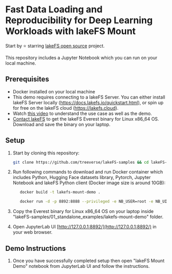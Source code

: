 # Fast Data Loading and Reproducibility for Deep Learning Workloads with lakeFS Mount

Start by ⭐️ starring [lakeFS open source](https://go.lakefs.io/oreilly-course) project.

This repository includes a Jupyter Notebook which you can run on your local machine.

## Prerequisites
* Docker installed on your local machine
* This demo requires connecting to a lakeFS Server. You can either install lakeFS Server locally (https://docs.lakefs.io/quickstart.html), or spin up for free on the lakeFS cloud (https://lakefs.cloud). 
* Watch [this video](https://www.youtube.com/watch?v=BgKuoa8LAaU) to understand the use case as well as the demo.
* [Contact lakeFS](https://lakefs.io/contact-sales/) to get the lakeFS Everest binary for Linux x86_64 OS. Download and save the binary on your laptop.

## Setup

1. Start by cloning this repository:

   ```bash
   git clone https://github.com/treeverse/lakeFS-samples && cd lakeFS-samples/01_standalone_examples/lakefs-mount-demo
   ```

2. Run following commands to download and run Docker container which includes Python, Hugging Face datasets library, Pytorch, Jupyter Notebook and lakeFS Python client (Docker image size is around 10GB):

   ```bash
      docker build -t lakefs-mount-demo .

      docker run -d -p 8892:8888 --privileged -e NB_USER=root -e NB_UID=0 -e NB_GID=0 -e CHOWN_HOME=yes -w "/root" -v $PWD:/root -v $PWD/../../data/alpaca_training_imgs:/root/alpaca_training_imgs --name lakefs-mount-demo lakefs-mount-demo /usr/local/bin/start-notebook.sh --allow-root  --NotebookApp.token='' --NotebookApp.password=''
   ```

3. Copy the Everest binary for Linux x86_64 OS on your laptop inside "lakeFS-samples/01_standalone_examples/lakefs-mount-demo" folder.

4. Open JupyterLab UI [http://127.0.0.1:8892/](http://127.0.0.1:8892/) in your web browser.

## Demo Instructions

1. Once you have successfully completed setup then open "lakeFS Mount Demo" notebook from JupyterLab UI and follow the instructions.
